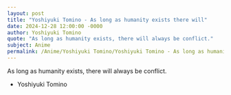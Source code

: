 ```yaml
---
layout: post
title: "Yoshiyuki Tomino - As long as humanity exists there will"
date: 2024-12-28 12:00:00 -0000
author: Yoshiyuki Tomino
quote: "As long as humanity exists, there will always be conflict."
subject: Anime
permalink: /Anime/Yoshiyuki Tomino/Yoshiyuki Tomino - As long as humanity exists there will
---
```


As long as humanity exists, there will always be conflict.

- Yoshiyuki Tomino
